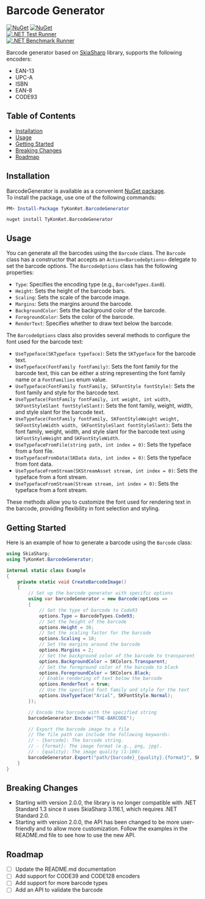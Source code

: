 # Barcode Generator

[![NuGet](https://img.shields.io/nuget/v/TyKonKet.BarcodeGenerator.svg)](https://www.nuget.org/packages/TyKonKet.BarcodeGenerator/)
[![NuGet](https://img.shields.io/nuget/dt/TyKonKet.BarcodeGenerator.svg)](https://www.nuget.org/packages/TyKonKet.BarcodeGenerator/)  
[![.NET Test Runner](https://github.com/TyKonKet/BarcodeGenerator/actions/workflows/dotnet_test_runner.yml/badge.svg)](https://github.com/TyKonKet/BarcodeGenerator/actions/workflows/dotnet_test_runner.yml)  
[![.NET Benchmark Runner](https://github.com/TyKonKet/BarcodeGenerator/actions/workflows/dotnet_benchmark_runner.yml/badge.svg)](https://github.com/TyKonKet/BarcodeGenerator/actions/workflows/dotnet_benchmark_runner.yml)  


Barcode generator based on [SkiaSharp](https://github.com/mono/SkiaSharp) library, supports the following encoders:
- EAN-13
- UPC-A
- ISBN
- EAN-8
- CODE93


## Table of Contents

- [Installation](#installation)
- [Usage](#usage)
- [Getting Started](#getting-started)
- [Breaking Changes](#breaking-changes)
- [Roadmap](#roadmap)

## Installation

BarcodeGenerator is available as a convenient [NuGet package](https://www.nuget.org/packages/TyKonKet.BarcodeGenerator/).  
To install the package, use one of the following commands:
```` powershell
PM> Install-Package TyKonKet.BarcodeGenerator
````
````
nuget install TyKonKet.BarcodeGenerator
````


## Usage

You can generate all the barcodes using the `Barcode` class. The `Barcode` class has a constructor that accepts an `Action<BarcodeOptions>` delegate to set the barcode options. The `BarcodeOptions` class has the following properties:

- `Type`: Specifies the encoding type (e.g., `BarcodeTypes.Ean8`).
- `Height`: Sets the height of the barcode bars.
- `Scaling`: Sets the scale of the barcode image.
- `Margins`: Sets the margins around the barcode.
- `BackgroundColor`: Sets the background color of the barcode.
- `ForegroundColor`: Sets the color of the barcode.
- `RenderText`: Specifies whether to draw text below the barcode.

The `BarcodeOptions` class also provides several methods to configure the font used for the barcode text:

- `UseTypeface(SKTypeface typeface)`: Sets the `SKTypeface` for the barcode text.
- `UseTypeface(FontFamily fontFamily)`: Sets the font family for the barcode text, this can be either a string representing the font family name or a `FontFamilies` enum value.
- `UseTypeface(FontFamily fontFamily, SKFontStyle fontStyle)`: Sets the font family and style for the barcode text.
- `UseTypeface(FontFamily fontFamily, int weight, int width, SKFontStyleSlant fontStyleSlant)`: Sets the font family, weight, width, and style slant for the barcode text.
- `UseTypeface(FontFamily fontFamily, SKFontStyleWeight weight, SKFontStyleWidth width, SKFontStyleSlant fontStyleSlant)`: Sets the font family, weight, width, and style slant for the barcode text using `SKFontStyleWeight` and `SKFontStyleWidth`.
- `UseTypefaceFromFile(string path, int index = 0)`: Sets the typeface from a font file.
- `UseTypefaceFromData(SKData data, int index = 0)`: Sets the typeface from font data.
- `UseTypefaceFromStream(SKStreamAsset stream, int index = 0)`: Sets the typeface from a font stream.
- `UseTypefaceFromStream(Stream stream, int index = 0)`: Sets the typeface from a font stream.

These methods allow you to customize the font used for rendering text in the barcode, providing flexibility in font selection and styling.

## Getting Started

Here is an example of how to generate a barcode using the `Barcode` class:

```csharp
using SkiaSharp;
using TyKonKet.BarcodeGenerator;

internal static class Example
{
    private static void CreateBarcodeImage()
    {
        // Set up the barcode generator with specific options
        using var barcodeGenerator = new Barcode(options =>
        {
            // Set the type of barcode to Code93
            options.Type = BarcodeTypes.Code93;
            // Set the height of the barcode
            options.Height = 30;
            // Set the scaling factor for the barcode
            options.Scaling = 10;
            // Set the margins around the barcode
            options.Margins = 2;
            // Set the background color of the barcode to transparent
            options.BackgroundColor = SKColors.Transparent;
            // Set the foreground color of the barcode to black
            options.ForegroundColor = SKColors.Black;
            // Enable rendering of text below the barcode
            options.RenderText = true;
            // Use the specified font family and style for the text
            options.UseTypeface("Arial", SKFontStyle.Normal);
        });

        // Encode the barcode with the specified string
        barcodeGenerator.Encode("THE-BARCODE");

        // Export the barcode image to a file
        // The file path can include the following keywords:
        // - {barcode}: The barcode string.
        // - {format}: The image format (e.g., png, jpg).
        // - {quality}: The image quality (1-100).
        barcodeGenerator.Export("path/{barcode}_{quality}.{format}", SKEncodedImageFormat.Png, 100);
    }
}
```

## Breaking Changes

- Starting with version 2.0.0, the library is no longer compatible with .NET Standard 1.3 since it uses SkiaSharp 3.116.1, which requires .NET Standard 2.0.
- Starting with version 2.0.0, the API has been changed to be more user-friendly and to allow more customization. Follow the examples in the README.md file to see how to use the new API.

## Roadmap

- [ ] Update the README.md documentation
- [ ] Add support for CODE39 and CODE128 encoders
- [ ] Add support for more barcode types
- [ ] Add an API to validate the barcode
